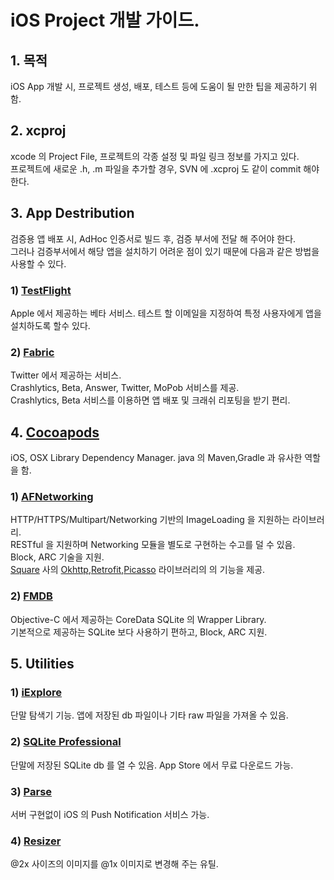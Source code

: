 # iOS Project 개발 가이드.

## 1. 목적
iOS App 개발 시, 프로젝트 생성, 배포, 테스트 등에 도움이 될 만한 팁을 제공하기 위함.

## 2. xcproj
xcode 의 Project File, 프로젝트의 각종 설정 및 파일 링크 정보를 가지고 있다.<br />
프로젝트에 새로운 .h, .m 파일을 추가할 경우, SVN 에 .xcproj 도 같이 commit 해야 한다.

## 3. App Destribution
검증용 앱 배포 시, AdHoc 인증서로 빌드 후, 검증 부서에 전달 해 주어야 한다.  
그러나 검증부서에서 해당 앱을 설치하기 어려운 점이 있기 때문에 다음과 같은 방법을 사용할 수 있다.

### 1) [TestFlight](https://www.testflightapp.com)
Apple 에서 제공하는 베타 서비스.
테스트 할 이메일을 지정하여 특정 사용자에게 앱을 설치하도록 할수 있다.

### 2) [Fabric](https://www.testflightapp.com)
Twitter 에서 제공하는 서비스.  
Crashlytics, Beta, Answer, Twitter, MoPob 서비스를 제공.  
Crashlytics, Beta 서비스를 이용하면 앱 배포 및 크래쉬 리포팅을 받기 편리.

## 4. [Cocoapods](http://cocoapods.org/)
iOS, OSX Library Dependency Manager.
java 의 Maven,Gradle 과 유사한 역할을 함.

### 1) [AFNetworking](http://afnetworking.com)
HTTP/HTTPS/Multipart/Networking 기반의 ImageLoading 을 지원하는 라이브러리.<br />
RESTful 을 지원하며 Networking 모듈을 별도로 구현하는 수고를 덜 수 있음. <br />
Block, ARC 기술을 지원.<br />
[Square](http://square.github.io) 사의  [Okhttp](http://square.github.io/okhttp/),[Retrofit](http://square.github.io/retrofit/),[Picasso](http://square.github.io/picasso/) 라이브러리의 의 기능을 제공.

### 2) [FMDB](https://github.com/ccgus/fmdb)
Objective-C 에서 제공하는 CoreData SQLite 의 Wrapper Library.<br />
기본적으로 제공하는 SQLite 보다 사용하기 편하고, Block, ARC 지원.

## 5. Utilities
### 1) [iExplore](http://www.macroplant.com/iexplorer/)
단말 탐색기 기능.
앱에 저장된 db 파일이나 기타 raw 파일을 가져올 수 있음.

### 2) [SQLite Professional](https://itunes.apple.com/kr/app/sqlite-professional-read-only/id635299994?mt=12)
단말에 저장된 SQLite db 를 열 수 있음.
App Store 에서 무료 다운로드 가능.

### 3) [Parse](https://www.parse.com)
서버 구현없이 iOS 의 Push Notification 서비스 가능.

### 4) [Resizer](https://itunes.apple.com/kr/app/resizer/id411277085?mt=12)
@2x 사이즈의 이미지를 @1x 이미지로 변경해 주는 유틸.
